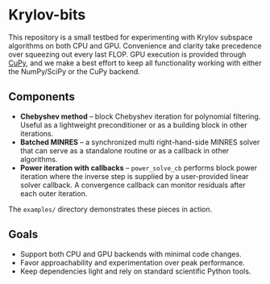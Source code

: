 # Krylov-bits

This repository is a small testbed for experimenting with Krylov subspace algorithms on both CPU and GPU.  Convenience and clarity take precedence over squeezing out every last FLOP.  GPU execution is provided through [CuPy](https://cupy.dev/), and we make a best effort to keep all functionality working with either the NumPy/SciPy or the CuPy backend.

## Components

* **Chebyshev method** – block Chebyshev iteration for polynomial filtering.  Useful as a lightweight preconditioner or as a building block in other iterations.
* **Batched MINRES** – a synchronized multi right-hand-side MINRES solver that can serve as a standalone routine or as a callback in other algorithms.
* **Power iteration with callbacks** – `power_solve_cb` performs block power iteration where the inverse step is supplied by a user-provided linear solver callback.  A convergence callback can monitor residuals after each outer iteration.

The `examples/` directory demonstrates these pieces in action.

## Goals

* Support both CPU and GPU backends with minimal code changes.
* Favor approachability and experimentation over peak performance.
* Keep dependencies light and rely on standard scientific Python tools.

